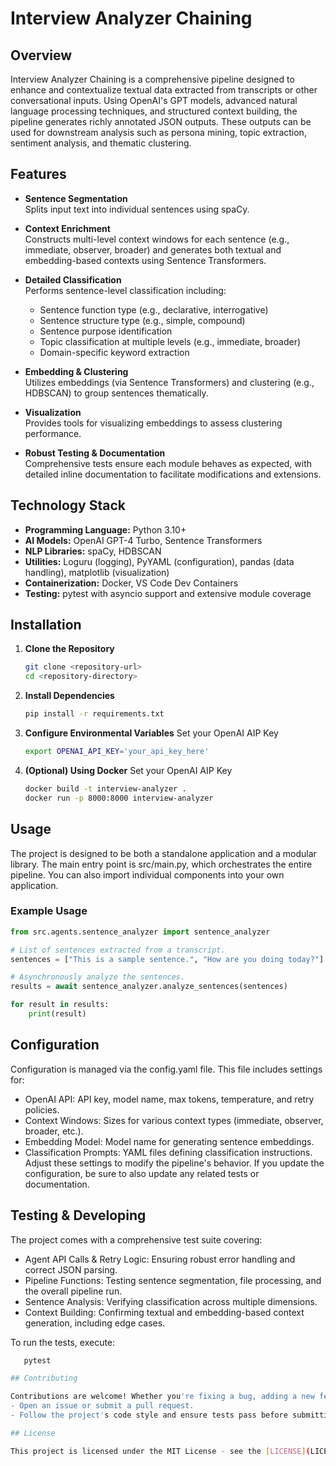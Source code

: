# Interview Analyzer Chaining

## Overview

Interview Analyzer Chaining is a comprehensive pipeline designed to enhance and contextualize textual data extracted from transcripts or other conversational inputs. Using OpenAI's GPT models, advanced natural language processing techniques, and structured context building, the pipeline generates richly annotated JSON outputs. These outputs can be used for downstream analysis such as persona mining, topic extraction, sentiment analysis, and thematic clustering.

## Features

- **Sentence Segmentation**  
  Splits input text into individual sentences using spaCy.

- **Context Enrichment**  
  Constructs multi-level context windows for each sentence (e.g., immediate, observer, broader) and generates both textual and embedding-based contexts using Sentence Transformers.

- **Detailed Classification**  
  Performs sentence-level classification including:
  - Sentence function type (e.g., declarative, interrogative)
  - Sentence structure type (e.g., simple, compound)
  - Sentence purpose identification
  - Topic classification at multiple levels (e.g., immediate, broader)
  - Domain-specific keyword extraction

- **Embedding & Clustering**  
  Utilizes embeddings (via Sentence Transformers) and clustering (e.g., HDBSCAN) to group sentences thematically.

- **Visualization**  
  Provides tools for visualizing embeddings to assess clustering performance.

- **Robust Testing & Documentation**  
  Comprehensive tests ensure each module behaves as expected, with detailed inline documentation to facilitate modifications and extensions.

## Technology Stack

- **Programming Language:** Python 3.10+
- **AI Models:** OpenAI GPT-4 Turbo, Sentence Transformers
- **NLP Libraries:** spaCy, HDBSCAN
- **Utilities:** Loguru (logging), PyYAML (configuration), pandas (data handling), matplotlib (visualization)
- **Containerization:** Docker, VS Code Dev Containers
- **Testing:** pytest with asyncio support and extensive module coverage

## Installation

1. **Clone the Repository**
   ```bash
   git clone <repository-url>
   cd <repository-directory>

2. **Install Dependencies**
   ```bash
   pip install -r requirements.txt

3. **Configure Environmental Variables**
   Set your OpenAI AIP Key
   ```bash
   export OPENAI_API_KEY='your_api_key_here'

4. **(Optional) Using Docker**
   Set your OpenAI AIP Key
   ```bash
   docker build -t interview-analyzer .
   docker run -p 8000:8000 interview-analyzer


## Usage

The project is designed to be both a standalone application and a modular library. The main entry point is src/main.py, which orchestrates the entire pipeline. You can also import individual components into your own application.

### Example Usage

```python
from src.agents.sentence_analyzer import sentence_analyzer

# List of sentences extracted from a transcript.
sentences = ["This is a sample sentence.", "How are you doing today?"]

# Asynchronously analyze the sentences.
results = await sentence_analyzer.analyze_sentences(sentences)

for result in results:
    print(result)
```

## Configuration

Configuration is managed via the config.yaml file. This file includes settings for:
- OpenAI API: API key, model name, max tokens, temperature, and retry policies.
- Context Windows: Sizes for various context types (immediate, observer, broader, etc.).
- Embedding Model: Model name for generating sentence embeddings.
- Classification Prompts: YAML files defining classification instructions.
Adjust these settings to modify the pipeline's behavior. If you update the configuration, be sure to also update any related tests or documentation.

## Testing & Developing

The project comes with a comprehensive test suite covering:
- Agent API Calls & Retry Logic: Ensuring robust error handling and correct JSON parsing.
- Pipeline Functions: Testing sentence segmentation, file processing, and the overall pipeline run.
- Sentence Analysis: Verifying classification across multiple dimensions.
- Context Building: Confirming textual and embedding-based context generation, including edge cases.

To run the tests, execute:
```bash
   pytest

## Contributing

Contributions are welcome! Whether you're fixing a bug, adding a new feature, or improving documentation, please:
- Open an issue or submit a pull request.
- Follow the project's code style and ensure tests pass before submitting changes.

## License

This project is licensed under the MIT License - see the [LICENSE](LICENSE) file for details.
